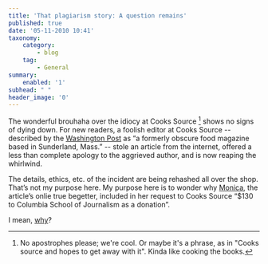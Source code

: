 ```yaml
---
title: 'That plagiarism story: A question remains'
published: true
date: '05-11-2010 10:41'
taxonomy:
    category:
        - blog
    tag:
        - General
summary:
    enabled: '1'
subhead: " "
header_image: '0'
---
```


The wonderful brouhaha over the idiocy at Cooks Source [^fn1]  shows no signs of dying down. For new readers, a foolish editor at Cooks Source  -- described by the [Washington Post](http://voices.washingtonpost.com/fasterforward/2010/11/cooks_source_masters_new_recip.html) as “a formerly obscure food magazine based in Sunderland, Mass.” -- stole an article from the internet, offered a less than complete apology to the aggrieved author, and is now reaping the whirlwind.

The details, ethics, etc. of the incident are being rehashed all over the shop. That’s not my purpose here. My purpose here is to wonder why [Monica](https://illadore.livejournal.com/), the article’s onlie true begetter, included in her request to Cooks Source “$130 to Columbia School of Journalism as a donation”.

I mean, [why](https://newrepublic.com/article/72485/j-school-confidential)?

[^fn1]: No apostrophes please; we're cool. Or maybe it's a phrase, as in "Cooks source and hopes to get away with it". Kinda like cooking the books.  
